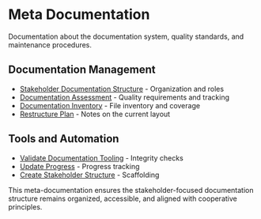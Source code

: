 # Meta Documentation

Documentation about the documentation system, quality standards, and maintenance procedures.

## Documentation Management
- [Stakeholder Documentation Structure](stakeholder_documentation_structure.md) - Organization and roles
- [Documentation Assessment](documentation_assessment.md) - Quality requirements and tracking
- [Documentation Inventory](documentation_inventory.md) - File inventory and coverage
- [Restructure Plan](documentation_restructure_plan.md) - Notes on the current layout

## Tools and Automation
- [Validate Documentation Tooling](../scripts/validate_documentation_tooling.sh) - Integrity checks
- [Update Progress](../scripts/update_progress.sh) - Progress tracking
- [Create Stakeholder Structure](../scripts/create_stakeholder_structure.sh) - Scaffolding

This meta-documentation ensures the stakeholder-focused documentation structure remains organized, accessible, and aligned with cooperative principles.
